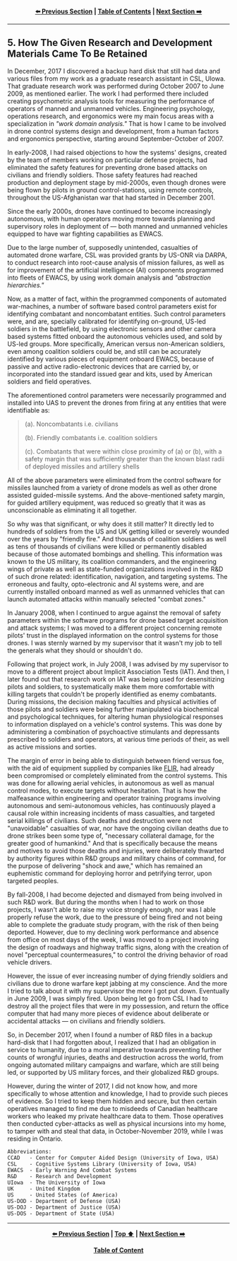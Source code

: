 <div align="center">
  
  **[:arrow_left: Previous Section][Prev] | [Table of Contents][TOC] | [Next Section :arrow_right:][Next]**
  
  [Prev]: ./4-0.md
  [Next]: ./6-0.md
  [TOC]: https://github.com/true-hindsight/long-overdue-justice/
  
</div>

---

## 5. How The Given Research and Development Materials Came To Be Retained

In December, 2017 I discovered a backup hard disk that still had data and various files from my work as a graduate research assistant in CSL, UIowa. That graduate research work was performed during October 2007 to June 2009, as mentioned earlier. The work I had performed there included creating psychometric analysis tools for measuring the performance of operators of manned and unmanned vehicles. Engineering psychology, operations research, and ergonomics were my main focus areas with a specialization in *"work domain analysis."* That is how I came to be involved in drone control systems design and development, from a human factors and ergonomics perspective, starting around September-October of 2007.

In early-2008, I had raised objections to how the systems' designs, created by the team of members working on particular defense projects, had eliminated the safety features for preventing drone based attacks on civilians and friendly soldiers. Those safety features had reached production and deployment stage by mid-2000s, even though drones were being flown by pilots in ground control-stations, using remote controls, throughout the US-Afghanistan war that had started in December 2001. 

Since the early 2000s, drones have continued to become increasingly autonomous, with human operators moving more towards planning and supervisory roles in deployment of — both manned and unmanned vehicles equipped to have war fighting capabilities as EWACS.

Due to the large number of, supposedly unintended, casualties of automated drone warfare, CSL was provided grants by US-ONR via DARPA, to conduct research into root-cause analysis of mission failures, as well as for improvement of the artificial intelligence (AI) components programmed into fleets of EWACS, by using work domain analysis and *"abstraction hierarchies."* 

Now, as a matter of fact, within the programmed components of automated war-machines, a number of software based control parameters exist for identifying combatant and noncombatant entities. Such control parameters were, and are, specially calibrated for identifying on-ground, US-led soldiers in the battlefield, by using electronic sensors and other camera based systems fitted onboard the autonomous vehicles used, and sold by US-led groups. More specifically, American versus non-American soldiers, even among coalition soldiers could be, and still can be accurately identified by various pieces of equipment onboard EWACS, because of passive and active radio-electronic devices that are carried by, or incorporated into the standard issued gear and kits, used by American soldiers and field operatives. 

The aforementioned control parameters were necessarily programmed and installed into UAS to prevent the drones from firing at any entities that were identifiable as:

>(a). Noncombatants i.e. civilians  
>
>(b). Friendly combatants i.e. coalition soldiers  
>
>(c). Combatants that were within close proximity of (a) or (b), with a safety margin that was sufficiently greater than the known blast radii of deployed missiles and artillery shells

All of the above parameters were eliminated from the control software for missiles launched from a variety of drone models as well as other drone assisted guided-missile systems. And the above-mentioned safety margin, for guided artillery equipment, was reduced so greatly that it was as unconscionable as eliminating it all together.

So why was that significant, or why does it still matter? It directly led to hundreds of soldiers from the US and UK getting killed or severely wounded over the years by "friendly fire." And thousands of coalition soldiers as well as tens of thousands of civilians were killed or permanently disabled because of those automated bombings and shelling. This information was known to the US military, its coalition commanders, and the engineering wings of private as well as state-funded organizations involved in the R&D of such drone related: identification, navigation, and targeting systems. The erroneous and faulty, opto-electronic and AI systems were, and are currently installed onboard manned as well as unmanned vehicles that can launch automated attacks within manually selected "combat zones." 

In January 2008, when I continued to argue against the removal of safety parameters within the software programs for drone based target acquisition and attack systems; I was moved to a different project concerning remote pilots' trust in the displayed information on the control systems for those drones. I was sternly warned by my supervisor that it wasn't my job to tell the generals what they should or shouldn't do. 

Following that project work, in July 2008, I was advised by my supervisor to move to a different project about Implicit Association Tests (IAT). And then, I later found out that research work on IAT was being used for desensitizing pilots and soldiers, to systematically make them more comfortable with killing targets that couldn't be properly identified as enemy combatants. During missions, the decision making faculties and physical activities of those pilots and soldiers were being further manipulated via biochemical and psychological techniques, for altering human physiological responses to information displayed on a vehicle's control systems. This was done by administering a combination of psychoactive stimulants and depressants prescribed to soldiers and operators, at various time periods of their, as well as active missions and sorties.

The margin of error in being able to distinguish between friend versus foe, with the aid of equipment supplied by companies like [FLIR](https://en.wikipedia.org/wiki/Teledyne_FLIR), had already been compromised or completely eliminated from the control systems. This was done for allowing aerial vehicles, in autonomous as well as manual control modes, to execute targets without hesitation. That is how the malfeasance within engineering and operator training programs involving autonomous and semi-autonomous vehicles, has continuously played a causal role within increasing incidents of mass casualties, and targeted serial killings of civilians. Such deaths and destruction were not "unavoidable" casualties of war, nor have the ongoing civilian deaths due to drone strikes been some type of, "necessary collateral damage, for the greater good of humankind." And that is specifically because the means and motives to avoid those deaths and injuries, were deliberately thwarted by authority figures within R&D groups and military chains of command, for the purpose of delivering "shock and awe," which has remained an euphemistic command for deploying horror and petrifying terror, upon targeted peoples.   

By fall-2008, I had become dejected and dismayed from being involved in such R&D work. But during the months when I had to work on those projects, I wasn't able to raise my voice strongly enough, nor was I able properly refuse the work, due to the pressure of being fired and not being able to complete the graduate study program, with the risk of then being deported. However, due to my declining work performance and absence from office on most days of the week, I was moved to a project involving the design of roadways and highway traffic signs, along with the creation of novel "perceptual countermeasures," to control the driving behavior of road vehicle drivers.

However, the issue of ever increasing number of dying friendly soldiers and civilians due to drone warfare kept jabbing at my conscience. And the more I tried to talk about it with my supervisor the more I got put down. Eventually in June 2009, I was simply fired. Upon being let go from CSL I had to destroy all the project files that were in my possession, and return the office computer that had many more pieces of evidence about deliberate or accidental attacks — on civilians and friendly soldiers. 

So, in December 2017, when I found a number of R&D files in a backup hard-disk that I had forgotten about, I realized that I had an obligation in service to humanity, due to a moral imperative towards preventing further counts of wrongful injuries, deaths and destruction across the world, from ongoing automated military campaigns and warfare, which are still being led, or supported by US military forces, and their globalized R&D groups.  

However, during the winter of 2017, I did not know how, and more specifically to whose attention and knowledge, I had to provide such pieces of evidence. So I tried to keep them hidden and secure, but then certain operatives managed to find me due to misdeeds of Canadian healthcare workers who leaked my private healthcare data to them. Those operatives then conducted cyber-attacks as well as physical incursions into my home, to tamper with and steal that data, in October-November 2019, while I was residing in Ontario. 

```
Abbreviations:
CCAD   - Center for Computer Aided Design (University of Iowa, USA)
CSL    - Cognitive Systems Library (University of Iowa, USA)
EWACS  - Early Warning And Combat Systems
R&D    - Research and Development
UIowa  - The University of Iowa
UK     - United Kingdom
US     - United States (of America)
US-DOD - Department of Defense (USA)
US-DOJ - Department of Justice (USA)
US-DOS - Department of State (USA)
```

---

<div align="center">
  
  **[:arrow_left: Previous Section][Prev] | [Top :arrow_up:][Top] | [Next Section :arrow_right:][Next]** 
  
  **[Table of Content][TOC]**

  [Prev]: ./4-0.md
  [Top]: ./
  [Next]: ./6-0.md
  [TOC]: https://github.com/true-hindsight/long-overdue-justice/
  
</div>
